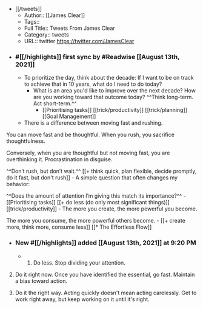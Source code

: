 - [[/tweets]]
    - Author:: [[James Clear]]
    - Tags::
    - Full Title:: Tweets From James Clear
    - Category:: tweets
    - URL:: twitter https://twitter.com/JamesClear
- ### #[[/highlights]] first sync by #Readwise [[August 13th, 2021]]
    - To prioritize the day, think about the decade:
If I want to be on track to achieve that in 10 years, what do I need to do today?
        - What is an area you'd like to improve over the next decade? How are you working toward that outcome today? ^^Think long-term. Act short-term.^^ 
            - [[Prioritising tasks]] [[trick/productivity]] [[trick/planning]] [[Goal Management]]
    - There is a difference between moving fast and rushing.

You can move fast and be thoughtful. When you rush, you sacrifice thoughtfulness.

Conversely, when you are thoughtful but not moving fast, you are overthinking it. Procrastination in disguise.

^^Don’t rush, but don’t wait.^^ [[+ think quick, plan flexible, decide promptly, do it fast, but don't rush]]
    - A simple question that often changes my behavior:

^^Does the amount of attention I’m giving this match its importance?^^
        - [[Prioritising tasks]] [[+ do less (do only most significant things)]] [[trick/productivity]]
    - The more you create, the more powerful you become.

The more you consume, the more powerful others become.
        - [[+ create more, think more, consume less]] [[* The Effortless Flow]]
- ### New #[[/highlights]] added [[August 13th, 2021]] at 9:20 PM
    - 1) Do less. Stop dividing your attention.

2) Do it right now. Once you have identified the essential, go fast. Maintain a bias toward action.

3) Do it the right way. Acting quickly doesn't mean acting carelessly. Get to work right away, but keep working on it until it's right.
